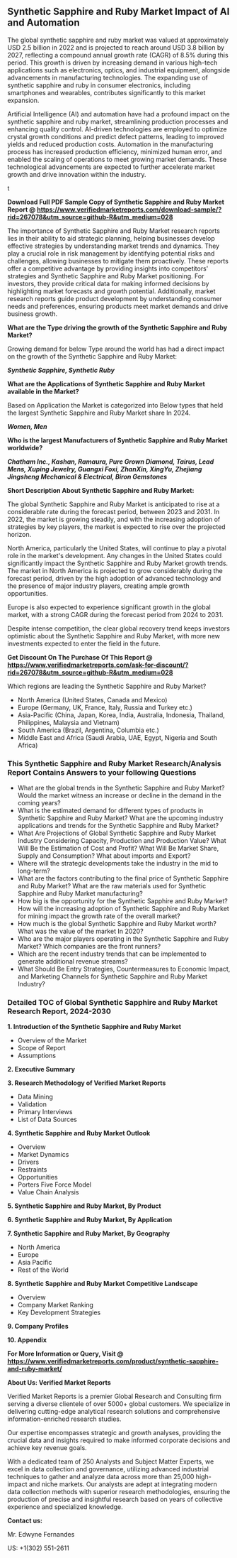 <h2>Synthetic Sapphire and Ruby Market Impact of AI and Automation</h2><p>The global synthetic sapphire and ruby market was valued at approximately USD 2.5 billion in 2022 and is projected to reach around USD 3.8 billion by 2027, reflecting a compound annual growth rate (CAGR) of 8.5% during this period. This growth is driven by increasing demand in various high-tech applications such as electronics, optics, and industrial equipment, alongside advancements in manufacturing technologies. The expanding use of synthetic sapphire and ruby in consumer electronics, including smartphones and wearables, contributes significantly to this market expansion.</p><p>Artificial Intelligence (AI) and automation have had a profound impact on the synthetic sapphire and ruby market, streamlining production processes and enhancing quality control. AI-driven technologies are employed to optimize crystal growth conditions and predict defect patterns, leading to improved yields and reduced production costs. Automation in the manufacturing process has increased production efficiency, minimized human error, and enabled the scaling of operations to meet growing market demands. These technological advancements are expected to further accelerate market growth and drive innovation within the industry.</p>t</p><p id="" class=""><strong>Download Full PDF Sample Copy of Synthetic Sapphire and Ruby Market Report @ <a href="https://www.verifiedmarketreports.com/download-sample/?rid=267078&utm_source=github-R&utm_medium=028" target="_blank">https://www.verifiedmarketreports.com/download-sample/?rid=267078&utm_source=github-R&utm_medium=028</a></strong></p><p>The importance of&nbsp;Synthetic Sapphire and Ruby Market research reports lies in their ability to aid strategic planning, helping businesses develop effective strategies by understanding market trends and dynamics. They play a crucial role in risk management by identifying potential risks and challenges, allowing businesses to mitigate them proactively. These reports offer a competitive advantage by providing insights into competitors' strategies and Synthetic Sapphire and Ruby Market positioning. For investors, they provide critical data for making informed decisions by highlighting market forecasts and growth potential. Additionally, market research reports guide product development by understanding consumer needs and preferences, ensuring products meet market demands and drive business growth.</p><p><strong>What are the&nbsp;Type driving the growth of the Synthetic Sapphire and Ruby Market?</strong></p><p id="" class="">Growing demand for below Type around the world has had a direct impact on the growth of the Synthetic Sapphire and Ruby Market:</p><em><strong>Synthetic Sapphire, Synthetic Ruby</strong></em></p><strong>What are the&nbsp;Applications&nbsp;of Synthetic Sapphire and Ruby Market available in the Market?</strong></p><p id="" class="">Based on Application the Market is categorized into Below types that held the largest Synthetic Sapphire and Ruby Market share In 2024.</p><em><strong>Women, Men</strong></em></p><strong>Who is the largest Manufacturers of Synthetic Sapphire and Ruby Market worldwide?</strong></p><p><em><strong>Chatham Inc., Kashan, Ramaura, Pure Grown Diamond, Tairus, Lead Mens, Xuping Jewelry, Guangxi Foxi, ZhanXin, XingYu, Zhejiang Jingsheng Mechanical & Electrical, Biron Gemstones</strong></em></p><p id="" class=""><strong>Short Description About Synthetic Sapphire and Ruby Market:</strong></p><p>The global Synthetic Sapphire and Ruby Market is anticipated to rise at a considerable rate during the forecast period, between 2023 and 2031. In 2022, the market is growing steadily, and with the increasing adoption of strategies by key players, the market is expected to rise over the projected horizon.</p><p>North America, particularly the United States, will continue to play a pivotal role in the market's development. Any changes in the United States could significantly impact the Synthetic Sapphire and Ruby Market growth trends. The market in North America is projected to grow considerably during the forecast period, driven by the high adoption of advanced technology and the presence of major industry players, creating ample growth opportunities.</p><p>Europe is also expected to experience significant growth in the global market, with a strong CAGR during the forecast period from 2024 to 2031.</p><p>Despite intense competition, the clear global recovery trend keeps investors optimistic about the Synthetic Sapphire and Ruby Market, with more new investments expected to enter the field in the future.</p><p id="" class=""><strong>Get Discount On The Purchase Of This Report @ <a href="https://www.verifiedmarketreports.com/ask-for-discount/?rid=267078&utm_source=github-R&utm_medium=028" target="_blank">https://www.verifiedmarketreports.com/ask-for-discount/?rid=267078&utm_source=github-R&utm_medium=028</a></strong></p>Which regions are leading the Synthetic Sapphire and Ruby Market?</p><ul><li>North America (United States, Canada and Mexico)</li><li>Europe (Germany, UK, France, Italy, Russia and Turkey etc.)</li><li>Asia-Pacific (China, Japan, Korea, India, Australia, Indonesia, Thailand, Philippines, Malaysia and Vietnam)</li><li>South America (Brazil, Argentina, Columbia etc.)</li><li>Middle East and Africa (Saudi Arabia, UAE, Egypt, Nigeria and South Africa)</li></ul><h3 id="" class="">This Synthetic Sapphire and Ruby Market Research/Analysis Report Contains Answers to your following Questions</h3><ul><li>What are the global trends in the Synthetic Sapphire and Ruby Market? Would the market witness an increase or decline in the demand in the coming years?</li><li>What is the estimated demand for different types of products in Synthetic Sapphire and Ruby Market? What are the upcoming industry applications and trends for the Synthetic Sapphire and Ruby Market?</li><li>What Are Projections of Global Synthetic Sapphire and Ruby Market Industry Considering Capacity, Production and Production Value? What Will Be the Estimation of Cost and Profit? What Will Be Market Share, Supply and Consumption? What about imports and Export?</li><li>Where will the strategic developments take the industry in the mid to long-term?</li><li>What are the factors contributing to the final price of Synthetic Sapphire and Ruby Market? What are the raw materials used for Synthetic Sapphire and Ruby Market manufacturing?</li><li>How big is the opportunity for the Synthetic Sapphire and Ruby Market? How will the increasing adoption of Synthetic Sapphire and Ruby Market for mining impact the growth rate of the overall market?</li><li>How much is the global Synthetic Sapphire and Ruby Market worth? What was the value of the market In 2020?</li><li>Who are the major players operating in the Synthetic Sapphire and Ruby Market? Which companies are the front runners?</li><li>Which are the recent industry trends that can be implemented to generate additional revenue streams?</li><li>What Should Be Entry Strategies, Countermeasures to Economic Impact, and Marketing Channels for Synthetic Sapphire and Ruby Market Industry?</li></ul><h3 id="" class="">Detailed TOC of Global Synthetic Sapphire and Ruby Market Research Report, 2024-2030</h3><p id="" class=""><strong>1. Introduction of the Synthetic Sapphire and Ruby Market</strong></p><ul><li>Overview of the Market</li><li>Scope of Report</li><li>Assumptions</li></ul><p id="" class=""><strong>2. Executive Summary</strong></p><p id="" class=""><strong>3. Research Methodology of Verified Market Reports</strong></p><ul><li>Data Mining</li><li>Validation</li><li>Primary Interviews</li><li>List of Data Sources</li></ul><p id="" class=""><strong>4. Synthetic Sapphire and Ruby Market Outlook</strong></p><ul><li>Overview</li><li>Market Dynamics</li><li>Drivers</li><li>Restraints</li><li>Opportunities</li><li>Porters Five Force Model</li><li>Value Chain Analysis</li></ul><p id="" class=""><strong>5. Synthetic Sapphire and Ruby Market, By Product</strong></p><p id="" class=""><strong>6. Synthetic Sapphire and Ruby Market, By Application</strong></p><p id="" class=""><strong>7. Synthetic Sapphire and Ruby Market, By Geography</strong></p><ul><li>North America</li><li>Europe</li><li>Asia Pacific</li><li>Rest of the World</li></ul><p id="" class=""><strong>8. Synthetic Sapphire and Ruby Market Competitive Landscape</strong></p><ul><li>Overview</li><li>Company Market Ranking</li><li>Key Development Strategies</li></ul><p id="" class=""><strong>9. Company Profiles</strong></p><p id="" class=""><strong>10. Appendix</strong></p><p id="" class=""><strong>For More Information or Query, Visit @ <a href="https://www.verifiedmarketreports.com/product/synthetic-sapphire-and-ruby-market/" target="_blank">https://www.verifiedmarketreports.com/product/synthetic-sapphire-and-ruby-market/</a></strong></p><p id="" class=""><strong>About Us: Verified Market Reports</strong></p><p id="" class="">Verified Market Reports is a premier Global Research and Consulting firm serving a diverse clientele of over 5000+ global customers. We specialize in delivering cutting-edge analytical research solutions and comprehensive information-enriched research studies.</p><p id="" class="">Our expertise encompasses strategic and growth analyses, providing the crucial data and insights required to make informed corporate decisions and achieve key revenue goals.</p><p id="" class="">With a dedicated team of 250 Analysts and Subject Matter Experts, we excel in data collection and governance, utilizing advanced industrial techniques to gather and analyze data across more than 25,000 high-impact and niche markets. Our analysts are adept at integrating modern data collection methods with superior research methodologies, ensuring the production of precise and insightful research based on years of collective experience and specialized knowledge.</p><p id="" class=""><strong>Contact us:</strong></p><p id="" class="">Mr. Edwyne Fernandes</p><p id="" class="">US: +1(302) 551-2611</p>